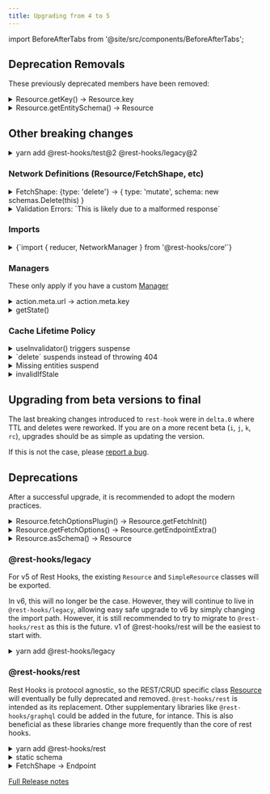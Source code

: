 ```yaml
---
title: Upgrading from 4 to 5
---
```

import BeforeAfterTabs from '@site/src/components/BeforeAfterTabs';


## Deprecation Removals

These previously deprecated members have been removed:

<details><summary>Resource.getKey() -> Resource.key</summary>

Simply rename this to `get key()`

</details>

<details><summary>Resource.getEntitySchema() -> Resource</summary>

This has been simplified to simply use the Resource itself:

<BeforeAfterTabs>

```typescript
class MyResource extends Resource {
  static customEndpoint<T extends typeof MyResource>(this: T) {
    return {
      ...super.listShape(),
      // notice the next line
      schema: { results: [this.getEntitySchema()], nextPage: '' },
    };
  }
}
```

```typescript
class MyResource extends Resource {
  static customEndpoint<T extends typeof MyResource>(this: T) {
    return {
      ...super.listShape(),
      // notice the next line
      schema: { results: [this], nextPage: '' },
    };
  }
}
```

</BeforeAfterTabs>

</details>

## Other breaking changes

<details><summary>yarn add @rest-hooks/test@2 @rest-hooks/legacy@2</summary>

Be sure to also upgrade these libraries if you use them:

- `@rest-hooks/test@2`
- `@rest-hooks/legacy@2`

These libraries don't have any breaking changes within themselves, but
they do require `rest-hooks@5` and (reflexively) `rest-hooks@5` requires
at least v2.

</details>

### Network Definitions (Resource/FetchShape, etc)

<details><summary>FetchShape: &#123;type: 'delete'&#125; -> &#123; type: 'mutate', schema: new schemas.Delete(this) &#125;</summary>

`Resource.deleteShape()` will continue to work as expected. However, if
you defined some custom shapes with type: 'delete'

<BeforeAfterTabs>

```typescript
class MyResource extends Resource {
  static someOtherDeleteShape<T extends typeof Resource>(
    this: T,
  ): DeleteShape<any, Readonly<object>> {
    const options = this.getFetchOptions();
    return {
      // changed
      type: 'delete',
      // changed
      schema: this.asSchema(),
      options,
      getFetchKey: (params: object) => {
        return 'DELETE ' + this.url(params);
      },
      fetch: (params: Readonly<object>) => {
        return this.fetch('delete', this.url(params));
      },
    };
  }
}
```


```typescript
import { schemas } from 'rest-hooks';
class MyResource extends Resource {
  static someOtherDeleteShape<T extends typeof Resource>(
    this: T,
  ): DeleteShape<any, Readonly<object>> {
    const options = this.getFetchInit();
    return {
      // changed
      type: 'mutate',
      // changed
      schema: new schemas.Delete(this),
      options,
      getFetchKey: (params: object) => {
        return 'DELETE ' + this.url(params);
      },
      fetch: (params: Readonly<object>) => {
        return this.fetch('delete', this.url(params));
      },
    };
  }
}
```

</BeforeAfterTabs>

</details>

<details><summary>Validation Errors: `This is likely due to a malformed response`</summary>

To aid with common schema definition or networking errors, Rest Hooks
will sometimes throw an error. This only occurs during development, to
help users correctly define their schemas and endpoints.

While the heuristics have been heavily tuned, if you don't believe
the errors reported are valid please [report a bug](https://github.com/coinbase/rest-hooks/issues/new/choose).

When reporting, be sure to include

- The exact network response from the [network inspector](https://developers.google.com/web/tools/chrome-devtools/network)
- The full schema definition.

Alternatively, this can be disabled by adding `static automaticValidation = 'silent' | 'warn'`

```typescript
class MyResource extends Resource {
  static automaticValidation = 'silent' as const;
  // ...
}
```

Warn will no longer throw an error, but still add a message to the browser console.
Silent removes the check completely.

</details>

### Imports

<details><summary>{`import { reducer, NetworkManager } from '@rest-hooks/core'`}</summary>

Many 'advanced' features of rest-hooks are not longer exported by 'rest-hooks' package itself, but require importing from [@rest-hooks/core](https://www.npmjs.com/package/@rest-hooks/core)

- reducer
- NetworkManager
- action creators:
  - createFetch
  - createReceive
  - createReceiveError

</details>

### Managers

These only apply if you have a custom [Manager](../api/Manager)

<details><summary>action.meta.url -> action.meta.key</summary>

It's recommend to now use the action creators
exported from `@rest-hooks/core`

- [createFetch](../api/createFetch)
- [createReceive](../api/createReceive)
- [createReceiveError](../api/createReceiveError)

</details>

<details><summary>getState()</summary>

This is very unlikely to make a difference, but the internal cache state
(accessible with getState()) might be slightly different. Mutations now
result in entries in `meta` and `results`. This brings them more in line with
reads, making the distinction simply about which hooks they are allowed
in. (To prevent unwanted side effects.)

</details>

### Cache Lifetime Policy

<details><summary>useInvalidator() triggers suspense</summary>

You can likely remove [invalidIfStale](../api/Endpoint#invalidifstale-boolean) if used in conjunction with [useInvalidator()](../api/useInvalidator)

[invalidIfStale](../api/Endpoint#invalidifstale-boolean) is still useful to disable the `stale-while-revalidate` policy.

</details>

<details><summary>`delete` suspends instead of throwing 404</summary>

[Delete](../api/Delete) marks an entity as deleted. _Any_ response requiring
that entity will suspend. Previously it throw a 404 error.

</details>

<details><summary>Missing entities suspend</summary>

Required entities missing from network response will now throw error in useResource() just like other unexpected deserializations.

Use [SimpleRecord](../api/SimpleRecord) for [optional entities](../api/SimpleRecord#optional-members).

<BeforeAfterTabs>

```typescript
const schema = {
  data: MyEntity,
};
```

```typescript
class OptionalSchema extends SimpleRecord {
  readonly data: MyEntity | null = null;

  static schema = {
    data: MyEntity,
  };
}
const schema = OptionalSchema;
```

</BeforeAfterTabs>

</details>

<details><summary>invalidIfStale</summary>

When [invalidIfStale](../api/Endpoint#invalidifstale-boolean) is true, useCache() and useStatefulResource() will no longer return entities, even if they are in the cache.
This matches the expected behavior that any `loading` data should not be usable.

</details>

## Upgrading from beta versions to final

The last breaking changes introduced to `rest-hook` were in `delta.0` where TTL
and deletes were reworked. If you are on a more recent beta (`i`, `j`, `k`, `rc`),
upgrades should be as simple as updating the version.

If this is not the case, please [report a bug](https://github.com/coinbase/rest-hooks/issues/new/choose).

## Deprecations

After a successful upgrade, it is recommended to adopt the modern practices.

<details><summary>Resource.fetchOptionsPlugin() -> Resource.getFetchInit()</summary>

<BeforeAfterTabs>

```typescript
class AuthdResource extends Resource {
  static fetchOptionsPlugin = (options: RequestInit) => ({
    ...options,
    credentials: 'same-origin',
  });
}
```

<!--after-->

```typescript
class AuthdResource extends Resource {
  static getFetchInit = (init: RequestInit) => ({
    ...init,
    credentials: 'same-origin',
  });
}
```

</BeforeAfterTabs>

(Resource.getFetchInit())../api/resource#static-getfetchinitinit-requestinit-requestinit)

</details>

<details><summary>Resource.getFetchOptions() -> Resource.getEndpointExtra()</summary>

<BeforeAfterTabs>

```typescript
class PollingResource extends Resource {
  static getFetchOptions(): FetchOptions {
    return {
      pollFrequency: 5000, // every 5 seconds
    };
  }
}
```

<!--after-->

```typescript
class PollingResource extends Resource {
  static getEndpointExtra(): FetchOptions {
    return {
      pollFrequency: 5000, // every 5 seconds
    };
  }
}
```

</BeforeAfterTabs>

(Resource.getEndpointExtra())../api/resource#static-getendpointextra--endpointextraoptions--undefined)

</details>

<details><summary>Resource.asSchema() -> Resource</summary>

This has been simplified to simply use the Resource itself:

<BeforeAfterTabs>

```typescript
class MyResource extends Resource {
  static customEndpoint<T extends typeof MyResource>(this: T) {
    return {
      ...super.listShape(),
      // notice the next line
      schema: { results: [this.asSchema()], nextPage: '' },
    };
  }
}
```

<!--after-->

```typescript
class MyResource extends Resource {
  static customEndpoint<T extends typeof MyResource>(this: T) {
    return {
      ...super.listShape(),
      // notice the next line
      schema: { results: [this], nextPage: '' },
    };
  }
}
```

</BeforeAfterTabs>

</details>

### @rest-hooks/legacy

For v5 of Rest Hooks, the existing `Resource` and `SimpleResource` classes will
be exported.

In v6, this will no longer be the case. However, they will continue to live in `@rest-hooks/legacy`, allowing
easy safe upgrade to v6 by simply changing the import path. However, it is still recommended to
try to migrate to `@rest-hooks/rest` as this is the future. v1 of @rest-hooks/rest will be the easiest to
start with.

<details><summary>yarn add @rest-hooks/legacy</summary>

<BeforeAfterTabs>

```typescript
import { Resource } from 'rest-hooks';

class MyResource extends Resource {}
```

<!--after-->

```typescript
import { Resource } from '@rest-hooks/legacy';

class MyResource extends Resource {}
```

</BeforeAfterTabs>

</details>

### @rest-hooks/rest

Rest Hooks is protocol agnostic, so the REST/CRUD specific class [Resource](../api/resource)
will eventually be fully deprecated and removed. `@rest-hooks/rest` is intended as its
replacement. Other supplementary libraries like `@rest-hooks/graphql` could be
added in the future, for intance. This is also beneficial as these libraries
change more frequently than the core of rest hooks.

<details><summary>yarn add @rest-hooks/rest</summary>

<BeforeAfterTabs>

```typescript
import { Resource } from 'rest-hooks';

class MyResource extends Resource {}
```

<!--after-->

```typescript
import { Resource } from '@rest-hooks/rest';

class MyResource extends Resource {}
```

</BeforeAfterTabs>

> Breaking change:
>
> Nested entities `static schema` will return from `useResource()`

</details>

<details><summary>static schema</summary>

[Nesting](../guides/nested-response) entities inside a schema will now denormalize those nested items.

<BeforeAfterTabs>

```typescript
import { Resource } from 'rest-hooks';

class ArticleResource extends Resource {
  // other stuff omitted
  readonly user: string = '';

  static schema = {
    user: UserResource,
  };
}
```

```typescript
const article = useResource(ArticleResource.detail(), { id });
const user = useCache(UserResource.detail(), { id: article.user });
```

<!--after-->

```typescript
import { Resource } from '@rest-hooks/rest';

class ArticleResource extends Resource {
  // other stuff omitted
  readonly user: UserResource = UserResource.fromJS({});

  static schema = {
    user: UserResource,
  };
}
```

```typescript
const article = useResource(ArticleResource.detail(), { id });
const user = article.user;
```

</BeforeAfterTabs>

</details>

<details><summary>FetchShape -> Endpoint</summary>

[Endpoints](../api/Endpoint) use the builder pattern to make customization easy. Use [extend()](../api/Endpoint#extendendpointoptions-endpoint) to customize.

[@rest-hooks/endpoint](https://www.npmjs.com/package/@rest-hooks/endpoint) is also its own package. This empowers you to publish interfaces for public APIs by marking [@rest-hooks/endpoint](https://www.npmjs.com/package/@rest-hooks/endpoint) as a peerDependency in the package.

<BeforeAfterTabs>

```typescript
import { Resource } from 'rest-hooks';

export default class UserResource extends Resource {
  /** Retrieves current logged in user */
  static currentShape<T extends typeof Resource>(this: T) {
    return {
      ...this.detailShape(),
      getFetchKey: () => {
        return '/current_user/';
      },
      fetch: (params: {}, body?: Readonly<object | string>) => {
        return this.fetch('post', `/current_user/`, body);
      },
    };
  }
}
```

<!--after-->

```typescript
import { Resource } from '@rest-hooks/rest';

export default class UserResource extends Resource {
  /** Retrieves current logged in user */
  static current<T extends typeof Resource>(this: T) {
    const endpoint = this.detail();
    return endpoint.extend({
      fetch() { return endpoint(this); }
      url() { return '/current_user/' },
    })
  }
}
```

</BeforeAfterTabs>

Currently all [Endpoints](../api/Endpoint) also implement the `FetchShape` interface, so feel free to incrementally migrate. This means using Endpoint and extended via object spreads will still work:

```typescript
import { Resource } from 'rest-hooks';

export default class UserResource extends Resource {
  static currentShape<T extends typeof Resource>(this: T) {
    return {
      // this is an Endpoint, but can be spread the same way
      ...this.detail(),
      getFetchKey: () => {
        return '/current_user/';
      },
      fetch: (params: {}, body?: Readonly<object | string>) => {
        return this.fetch('post', `/current_user/`, body);
      },
    };
  }
}
```

Eventually support for FetchShape will be deprecated, and then removed.

#### Summary of interface differences

- schema is optional
- type removed in favor of sideEffect
  - type = 'read' -> sideEffect = undefined
  - type = 'mutate' -> sideEffect = true
- options members elevated to top
- top level object should be the actual fetch

</details>

[Full Release notes](https://github.com/coinbase/rest-hooks/releases/tag/rest-hooks%405.0.0)
